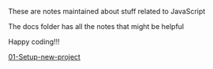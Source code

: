 These are notes maintained about stuff related to JavaScript

The docs folder has all the notes that might be helpful

Happy coding!!!

[01-Setup-new-project](https://sandeepkesarkar.github.io/JS-scratchpad/)